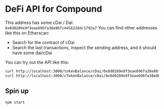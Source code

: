 # DeFi API for Compound

This address has some cDai / Dai: `0x0d0289e9f3eae696fa38e86fc4456228dc1792a7`
You can find other addresses like this on Etherscan:

- Search for the contract of cDai
- Search the last transactions, inspect the sending address, and it should have some dai/cDai

You can try out the API like this:

```bash
curl http://localhost:3000/tokenBalance/cDai/0x0d0289e9f3eae696fa38e86fc4456228dc1792a7
curl http://localhost:3000/cTokenBalance/cDai/0x0d0289e9f3eae696fa38e86fc4456228dc1792a7
```

## Spin up

```bash
npm start
```
